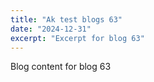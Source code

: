 ```yaml
---
title: "Ak test blogs 63"
date: "2024-12-31"
excerpt: "Excerpt for blog 63"
---
```


Blog content for blog 63